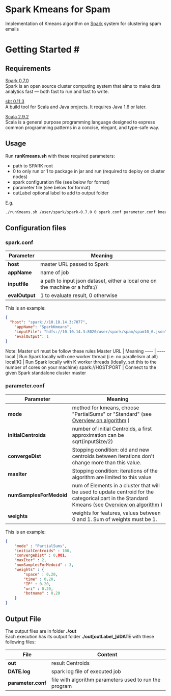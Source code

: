 Spark Kmeans for Spam 
========================
Implementation of Kmeans algorithm on [Spark](http://www.spark-project.org) system for clustering spam emails

# Getting Started #

## Requirements

[Spark 0.7.0](http://www.spark-project.org)  
Spark is an open source cluster computing system that aims to make data analytics fast — both fast to run and fast to write.

[sbt 0.11.3](http://www.scala-sbt.org/)  
A build tool for Scala and Java projects. It requires Java 1.6 or later.

[Scala 2.9.2](http://www.scala-lang.org/)  
Scala is a general purpose programming language designed to express common programming patterns in a concise, elegant, and type-safe way.


## Usage

Run **runKmeans.sh** with these required parameters:

* path to SPARK root  
* 0 to only run or 1 to package in jar and run (required to deploy on cluster nodes)
* spark configuration file (see below for format)
* parameter file  (see below for format) 
* outLabel optional label to add to output folder

E.g.  
```bash 
./runKmeans.sh /user/spark/spark-0.7.0 0 spark.conf parameter.conf kmeansOn1000spams
```  

## Configuration files

### spark.conf
Parameter | Meaning
---- | ----
**host** | master URL passed to Spark
**appName** | name of job
**inputfile** | a path to input json dataset, either a local one on the machine or a hdfs://
**evalOutput** | 1 to evaluate result, 0 otherwise

This is an example:

```json 
{
  "host": "spark://10.10.14.3:7077",
	"appName": "SparkKmeans",
	"inputFile": "hdfs://10.10.14.3:8020/user/spark/spam/spam10_6.json",
	"evalOutput": 1
}
```
Note: Master url must be follow these rules
Master URL | Meaning
---- | ----
local | Run Spark locally with one worker thread (i.e. no parallelism at all)
local[K] | Run Spark locally with K worker threads (ideally, set this to the number of cores on your machine)
spark://HOST:PORT | Connect to the given Spark standalone cluster master


### parameter.conf

Parameter | Meaning
---- | ----
**mode** | method for kmeans, choose "PartialSums" or "Standard" (see [Overview on algorithm](https://bitbucket.org/bigfootproject/spark-kmeans/wiki/Overview%20on%20algorithm) )
**initialCentroids** | number of initial Centroids, a first approximation can be sqrt(inputSize/2)
**convergeDist** | Stopping condition: old and new centroids between iterations don't change more than this value.
**maxIter** | Stopping condition: iterations of the algorithm are limited to this value
**numSamplesForMedoid** | num of Elements in a cluster that will be used to update centroid for the categorical part in the Standard Kmeans (see [Overview on algorithm](https://bitbucket.org/bigfootproject/spark-kmeans/wiki/Overview%20on%20algorithm) )
**weights** | weights for features, values between 0 and 1. Sum of weights must be 1.

This is an example:

```json 
{
	"mode" : "PartialSums",
	"initialCentroids" : 100,
	"convergeDist" : 0.001,
	"maxIter" : 2,
	"numSamplesForMedoid" : 3,
	"weights" : {
		"space" : 0.20, 
		"time" : 0.20,
		"IP" : 0.20, 
		"uri" : 0.20, 
		"botname" : 0.20 
	}
}
```

## Output File
The output files are in folder **./out**  
Each execution has its output folder **./out[outLabel_]dDATE** with these following files:

File | Content
---- | ----
**out** | result Centroids 
**DATE.log** | spark log file of executed job
**parameter.conf** | file with algorithm parameters used to run the program




